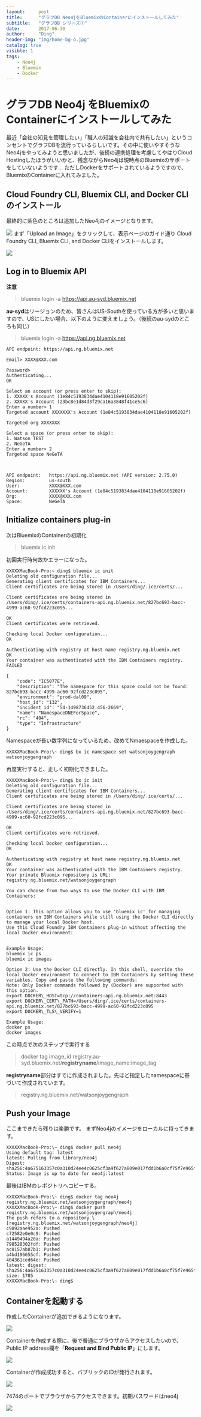 ```yaml
---
layout:     post
title:      "グラフDB Neo4jをBluemixのContainerにインストールしてみた"
subtitle:   "グラフDB シリーズ①"
date:       2017-06-30
author:     "Ding"
header-img: "img/home-bg-o.jpg"
catalog: true
visible: 1
tags:
    - Neo4j
    - Bluemix
    - Docker
---
```

# グラフDB Neo4j をBluemixのContainerにインストールしてみた

最近「会社の知見を管理したい」「職人の知識を会社内で共有したい」というコンセントでグラフDBを流行っているらしいです。その中に使いやすそうなNeo4jをやってみようと思いましたが、後続の連携処理を考慮してやはりCloud Hostingしたほうがいいかと、残念ながらNeo4jは現時点のBluemixのサポートをしていないようです… ただしDockerをサポートされているようですので、BluemixのContainerに入れてみました。

## Cloud Foundry CLI, Bluemix CLI, and Docker CLIのインストール
最終的に紫色のところは追加したNeo4jのイメージとなります。

![](https://farm5.staticflickr.com/4257/34771024844_d354994813_o.jpg)
まず「Upload an Image」をクリックして、表示ページのガイド通り Cloud Foundry CLI, Bluemix CLI, and Docker CLIをインストールします。

![](https://farm5.staticflickr.com/4255/35444191322_4cf3c30fae_o.jpg)

## Log in to Bluemix API

**注意**
> bluemix login -a https://api.au-syd.bluemix.net

**au-syd**はリージョンのため、皆さんはUS-Southを使っている方が多いと思いますので、USにしたい場合、以下のように変えましょう。（後続のau-sydのところも同じ）

> bluemix login -a https://api.ng.bluemix.net

	API endpoint: https://api.ng.bluemix.net
	
	Email> XXXX@XXX.com
	
	Password> 
	Authenticating...
	OK
	
	Select an account (or press enter to skip):
	1. XXXXX's Account (1e84c5193834dae4104118e91605202f)
	2. XXXXX's Account (23bc8e1d84d3f29ca16a3848f41ce5c6)
	Enter a number> 1
	Targeted account XXXXXXX's Account (1e84c5193834dae4104118e91605202f)
	
	Targeted org XXXXXXX
	
	Select a space (or press enter to skip):
	1. Watson TEST
	2. NeGeTA
	Enter a number> 2
	Targeted space NeGeTA
	
	
	                   
	API endpoint:   https://api.ng.bluemix.net (API version: 2.75.0)   
	Region:         us-south   
	User:           XXXX@XXX.com   
	Account:        XXXXXX's Account (1e84c5193834dae4104118e91605202f)   
	Org:            XXXX@XXX.com
	Space:          NeGeTA   
	

## Initialize containers plug-in

次はBluemixのContainerの初期化

> bluemix ic init

初回実行時何故かエラーになった。

	XXXXXMacBook-Pro:~ ding$ bluemix ic init
	Deleting old configuration file...
	Generating client certificates for IBM Containers...
	Client certificates are being stored in /Users/ding/.ice/certs/...
	
	Client certificates are being stored in /Users/ding/.ice/certs/containers-api.ng.bluemix.net/827bc693-bacc-4999-ac60-92fcd223c095...
	
	OK
	Client certificates were retrieved.
	
	Checking local Docker configuration...
	OK
	
	Authenticating with registry at host name registry.ng.bluemix.net
	OK
	Your container was authenticated with the IBM Containers registry.
	FAILED
	
	{
	    "code": "IC5077E", 
	    "description": "The namespace for this space could not be found: 827bc693-bacc-4999-ac60-92fcd223c095", 
	    "environment": "prod-dal09", 
	    "host_id": "132", 
	    "incident_id": "54-1498736452.456-2669", 
	    "name": "NamespaceDNEForSpace", 
	    "rc": "404", 
	    "type": "Infrastructure"
	}
	

Namespaceが長い数字列になっているため、改めてNmaespaceを作成した。

	XXXXXMacBook-Pro:\~ ding$ bx ic namespace-set watsonjoygengraph
	watsonjoygengraph

再度実行すると、正しく初期化できました。

	XXXXXMacBook-Pro:\~ ding$ bx ic init
	Deleting old configuration file...
	Generating client certificates for IBM Containers...
	Client certificates are being stored in /Users/ding/.ice/certs/...
	
	Client certificates are being stored in /Users/ding/.ice/certs/containers-api.ng.bluemix.net/827bc693-bacc-4999-ac60-92fcd223c095...
	
	OK
	Client certificates were retrieved.
	
	Checking local Docker configuration...
	OK
	
	Authenticating with registry at host name registry.ng.bluemix.net
	OK
	Your container was authenticated with the IBM Containers registry.
	Your private Bluemix repository is URL: registry.ng.bluemix.net/watsonjoygengraph
	
	You can choose from two ways to use the Docker CLI with IBM Containers:
	
	
	Option 1: This option allows you to use 'bluemix ic' for managing containers on IBM Containers while still using the Docker CLI directly to manage your local Docker host.
	Use this Cloud Foundry IBM Containers plug-in without affecting the local Docker environment:
	
	
	Example Usage:
	bluemix ic ps
	bluemix ic images
	
	Option 2: Use the Docker CLI directly. In this shell, override the local Docker environment to connect to IBM Containers by setting these variables. Copy and paste the following commands:
	Note: Only Docker commands followed by (Docker) are supported with this option. 
	export DOCKER\_HOST=tcp://containers-api.ng.bluemix.net:8443
	export DOCKER\_CERT\_PATH=/Users/ding/.ice/certs/containers-api.ng.bluemix.net/827bc693-bacc-4999-ac60-92fcd223c095
	export DOCKER\_TLS\_VERIFY=1
	
	Example Usage:
	docker ps
	docker images

この時点で次のステップで実行する

> docker tag image\_id registry.au-syd.bluemix.net/**registryname**/image\_name:image\_tag

**registryname**部分はすでに作成されました。先ほど指定したnamespaceに基づいて作成されています。

> registry.ng.bluemix.net/watsonjoygengraph

## Push your Image

ここまできたら残りは楽勝です。
まずNeo4jのイメージをローカルに持ってきます。

	XXXXXMacBook-Pro:\~ ding$ docker pull neo4j
	Using default tag: latest
	latest: Pulling from library/neo4j
	Digest: sha256:4a675163357c0a310d24ee4c0625cf3a9f627a809e017fdd1b6a0cf75f7e965f
	Status: Image is up to date for neo4j:latest

最後はIBMのレポジトリへコピーする。

	XXXXXMacBook-Pro:\~ ding$ docker tag neo4j registry.ng.bluemix.net/watsonjoygengraph/neo4j
	XXXXXMacBook-Pro:\~ ding$ docker push registry.ng.bluemix.net/watsonjoygengraph/neo4j
	The push refers to a repository \[registry.ng.bluemix.net/watsonjoygengraph/neo4j]
	c9892aae952a: Pushed 
	c72582e0e0c9: Pushed 
	a1449494a20a: Pushed 
	798528302fdf: Pushed 
	ac8157ab87b1: Pushed 
	a4bd196655cf: Pushed 
	404361ced64e: Pushed 
	latest: digest: sha256:4a675163357c0a310d24ee4c0625cf3a9f627a809e017fdd1b6a0cf75f7e965f size: 1785
	XXXXXMacBook-Pro:\~ ding$ 

## Containerを起動する
作成したContainerが追加できるようになります。

![](https://farm5.staticflickr.com/4257/34771024844_d354994813_o.jpg)

Containerを作成する際に、後で普通にブラウザからアクセスしたいので、Public IP address欄を「**Request and Bind Public IP**」にします。

![](https://farm5.staticflickr.com/4193/35612608715_9daeb8f23a_o.jpg)

Containerが作成成功すると、パブリックのIDが発行されます。

![](https://farm5.staticflickr.com/4036/35226180690_004b1dfdf3_o.jpg)

7474のポートでブラウザからアクセスできます。初期パスワードはneo4j

![](https://farm5.staticflickr.com/4282/35612782295_666323abfd_o.jpg)
